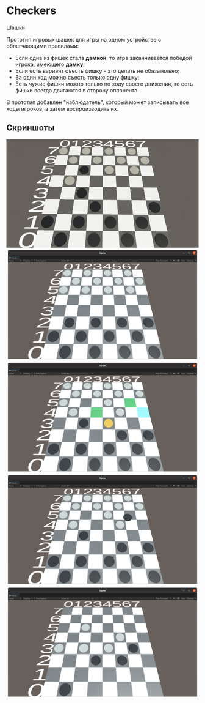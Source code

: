 # Checkers
Шашки

Прототип игровых шашек для игры на одном устройстве с облегчающими правилами:

<ul>
  <li>
  Если одна из фишек стала <b>дамкой</b>, то игра заканчивается победой игрока, имеющего <b>дамку</b>;
  </li>
  <li>
  Если есть вариант съесть фишку - это делать не обязательно;
  </li>
  <li>
  За один ход можно съесть только одну фишку;
  </li>
  <li>
  Есть чужие фишки можно только по ходу своего движения, то есть фишки всегда двигаются в сторону оппонента.
  </li>
</ul>

В прототип добавлен "наблюдатель", который может записывать все ходы игроков, а затем воспроизводить их.

## Скриншоты

<img src="https://github.com/Artem1524/Checkers/blob/master/Checkers.gif"/>

<img src="https://github.com/Artem1524/Checkers/blob/master/1.png"/>

<img src="https://github.com/Artem1524/Checkers/blob/master/2.png"/>

<img src="https://github.com/Artem1524/Checkers/blob/master/3.png"/>

<img src="https://github.com/Artem1524/Checkers/blob/master/4.png"/>
